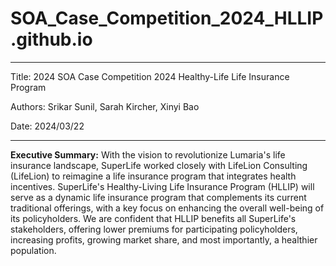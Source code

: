 # SOA_Case_Competition_2024_HLLIP.github.io
---
Title: 2024 SOA Case Competition 2024 Healthy-Life Life Insurance Program 

Authors: Srikar Sunil, Sarah Kircher, Xinyi Bao

Date: 2024/03/22

---

**Executive Summary:**
With the vision to revolutionize Lumaria's life insurance landscape, SuperLife worked closely with LifeLion Consulting (LifeLion) to reimagine a life insurance program that integrates health incentives. SuperLife's Healthy-Living Life Insurance Program (HLLIP) will serve as a dynamic life insurance program that complements its current traditional offerings, with a key focus on enhancing the overall well-being of its policyholders. We are confident that HLLIP benefits all SuperLife's stakeholders, offering lower premiums for participating policyholders, increasing profits, growing market share, and most importantly, a healthier population.

